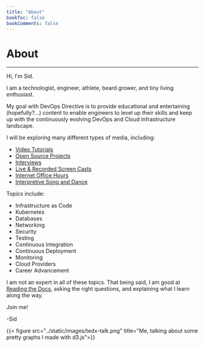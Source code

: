 ```yaml
---
title: "About"
bookToc: false
bookComments: false
---
```


# About

---

Hi, I'm Sid. 

I am a technologist, engineer, athlete, beard grower, and tiny living enthusiast.

My goal with DevOps Directive is to provide educational and entertaining (hopefully?...) content to enable engineers to level up their skills and keep up with the continuously evolving DevOps and Cloud Infrastructure landscape.

I will be exploring many different types of media, including:
- [Video Tutorials](https://www.youtube.com/channel/UC4MdpjzjPuop_qWNAvR23JA)
- [Open Source Projects](https://github.com/sidpalas)
- [Interviews](https://www.youtube.com/watch?v=vTNv2RKa5LU&list=PLFzuOAehUPHFMFSe7OeKLecTcbjydSUHa)
- [Live & Recorded Screen Casts](https://www.youtube.com/watch?v=DftsReyhz2Q)
- [Internet Office Hours](https://www.youtube.com/watch?v=qGRRndZCKpE&list=PLFzuOAehUPHHymg68r0DNdc05rJqbD4Yg)
- [Interpretive Song and Dance](https://www.youtube.com/watch?v=oHg5SJYRHA0)

Topics include:
- Infrastructure as Code
- Kubernetes
- Databases
- Networking
- Security
- Testing
- Continuous Integration
- Continuous Deployment
- Monitoring
- Cloud Providers
- Career Advancement

I am not an expert in all of these topics. That being said, I am good at [Reading the Docs](https://en.wikipedia.org/wiki/RTFM), asking the right questions, and explaining what I learn along the way.

Join me!

-Sid

{{< figure src="../static/images/tedx-talk.png" title="Me, talking about some pretty graphs I made with d3.js">}}

